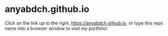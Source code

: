 # anyabdch.github.io

Click on the link up to the right, https://anyabdch.github.io, or type this repo name
into a browser window to visit my portfolio!
